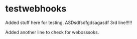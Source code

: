 # testwebhooks

Added stuff here for testing.
ASDsdfsdfgdsagasdf
3rd line!!!!!

Added another line to check for webosssoks.
